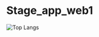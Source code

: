 # Stage_app_web1

![Top Langs](https://github-readme-stats.vercel.app/api/top-langs/?username=Hamzaelghazouani1&repo=Stage_app_web1&theme=vue-dark)
